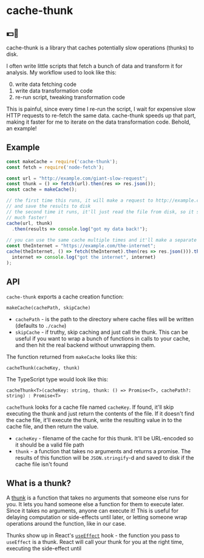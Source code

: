 # cache-thunk
## 💵🤔

cache-thunk is a library that caches potentially slow operations (thunks) to disk.

I often write little scripts that fetch a bunch of data and transform it for analysis. My workflow used to look like this:

0. write data fetching code
0. write data transformation code
0. re-run script, tweaking transformation code

This is painful, since every time I re-run the script, I wait for expensive slow HTTP requests to re-fetch the same data. cache-thunk speeds up that part, making it faster for me to iterate on the data transformation code. Behold, an example!

## Example

```javascript
const makeCache = require('cache-thunk');
const fetch = require('node-fetch');

const url = "http://example.com/giant-slow-request";
const thunk = () => fetch(url).then(res => res.json());
const cache = makeCache();

// the first time this runs, it will make a request to http://example.com/giant-slow-request
// and save the results to disk
// the second time it runs, it'll just read the file from disk, so it should run
// much faster!
cache(url, thunk)
  .then(results => console.log("got my data back!");
  
// you can use the same cache multiple times and it'll make a separate cache file for each cache key
const theInternet = "https://example.com/the-internet";
cache(theInternet, () => fetch(theInternet).then(res => res.json())).then(
  internet => console.log("got the internet", internet)
);
```


## API

`cache-thunk` exports a cache creation function:

`makeCache(cachePath, skipCache)`

* `cachePath` - is the path to the directory where cache files will be written (defaults to `./cache`)
* `skipCache` - if truthy, skip caching and just call the thunk. This can be useful if you want to wrap a bunch of functions in calls to your cache, and then hit the real backend without unwrapping them.

The function returned from `makeCache` looks like this:

`cacheThunk(cacheKey, thunk)`

The TypeScript type would look like this:

`cacheThunk<T>(cacheKey: string, thunk: () => Promise<T>, cachePath?: string) : Promise<T>`

`cacheThunk` looks for a cache file named `cacheKey`. If found, it'll skip executing the thunk and just return the contents of the file. If it doesn't find the cache file, it'll execute the thunk, write the resulting value in to the cache file, and then return the value.

* `cacheKey` - filename of the cache for this thunk. It'll be URL-encoded so it should be a valid file path
* `thunk` - a function that takes no arguments and returns a promise. The results of this function will be `JSON.stringify`-d and saved to disk if the cache file isn't found


## What is a thunk?
A [thunk](https://en.wikipedia.org/wiki/Thunk) is a function that takes no arguments that someone else runs for you. It lets you hand someone else a function for them to execute later. Since it takes no arguments, anyone can execute it! This is useful for delaying computation or side-effects until later, or letting someone wrap operations around the function, like in our case.

Thunks show up in React's [`useEffect`](https://reactjs.org/docs/hooks-reference.html#useeffect) hook - the function you pass to `useEffect` is a thunk. React will call your thunk for you at the right time, executing the side-effect until


